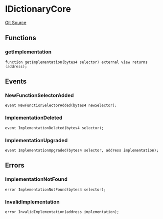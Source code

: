 # IDictionaryCore
[Git Source](https://github.com/metacontract/mc/blob/20ed737f21a46d89afffe1322a75b1ecfcacff9a/src/devkit/Flattened.sol)


## Functions
### getImplementation


```solidity
function getImplementation(bytes4 selector) external view returns (address);
```

## Events
### NewFunctionSelectorAdded

```solidity
event NewFunctionSelectorAdded(bytes4 newSelector);
```

### ImplementationDeleted

```solidity
event ImplementationDeleted(bytes4 selector);
```

### ImplementationUpgraded

```solidity
event ImplementationUpgraded(bytes4 selector, address implementation);
```

## Errors
### ImplementationNotFound

```solidity
error ImplementationNotFound(bytes4 selector);
```

### InvalidImplementation

```solidity
error InvalidImplementation(address implementation);
```

